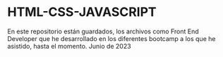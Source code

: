 # HTML-CSS-JAVASCRIPT
En este repositorio están guardados, los archivos como Front End Developer que he desarrollado en los diferentes bootcamp a los que he asistido, hasta el momento.
Junio de 2023
